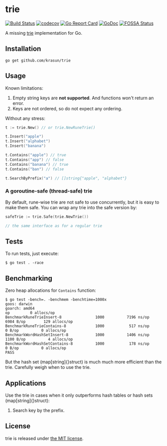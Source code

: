 # trie

[![Build Status](https://travis-ci.com/krasun/trie.svg?branch=main)](https://travis-ci.com/krasun/trie)
[![codecov](https://codecov.io/gh/krasun/trie/branch/main/graph/badge.svg?token=rh8BDdHc2v)](https://codecov.io/gh/krasun/trie)
[![Go Report Card](https://goreportcard.com/badge/github.com/krasun/trie)](https://goreportcard.com/report/github.com/krasun/trie)
[![GoDoc](https://godoc.org/https://godoc.org/github.com/krasun/trie?status.svg)](https://godoc.org/github.com/krasun/trie)
[![FOSSA Status](https://app.fossa.com/api/projects/git%2Bgithub.com%2Fkrasun%2Ftrie.svg?type=shield)](https://app.fossa.com/projects/git%2Bgithub.com%2Fkrasun%2Ftrie?ref=badge_shield)

A missing [trie](https://en.wikipedia.org/wiki/Trie) implementation for Go. 

## Installation

```shell
go get github.com/krasun/trie
```

## Usage 

Known limitations: 
1. Empty string keys are **not supported**. And functions won't return an error. 
2. Keys are not ordered, so do not expect any ordering. 

Without any stress:

```go 
t := trie.New() // or trie.NewRuneTrie()  

t.Insert("apple")
t.Insert("alphabet")
t.Insert("banana")

t.Contains("apple") // true
t.Contains("app") // false
t.Contains("banana") // true
t.Contains("ban") // false

t.SearchByPrefix("a") // []string{"apple", "alphabet"}
```

### A goroutine-safe (thread-safe) trie

By default, rune-wise trie are not safe to use concurrently, 
but it is easy to make them safe. You can wrap any trie into the safe version by: 
```go
safeTrie := trie.Safe(trie.NewTrie())

// the same interface as for a regular trie
```

## Tests 

To run tests, just execute: 
```
$ go test . -race
```

## Benchmarking 

Zero heap allocations for `Contains` function:
```
$ go test -bench=. -benchmem -benchtime=1000x
goos: darwin
goarch: amd64
op	       0 allocs/op
BenchmarkRuneTrieInsert-8          	    1000	      7196 ns/op	    6984 B/op	     129 allocs/op
BenchmarkRuneTrieContains-8        	    1000	       517 ns/op	       0 B/op	       0 allocs/op
BenchmarkWordHashSetInsert-8       	    1000	      1406 ns/op	    1100 B/op	       4 allocs/op
BenchmarkWordHashSetContains-8     	    1000	       178 ns/op	       0 B/op	       0 allocs/op
PASS
```

But the hash set (map[string]{}struct) is much much more efficient than the trie. Carefully 
weigh when to use the trie.

## Applications

Use the trie in cases when it only outperforms hash tables or hash sets (map[string]{}struct):
1. Search key by the prefix. 

## License 

trie is released under [the MIT license](LICENSE).

